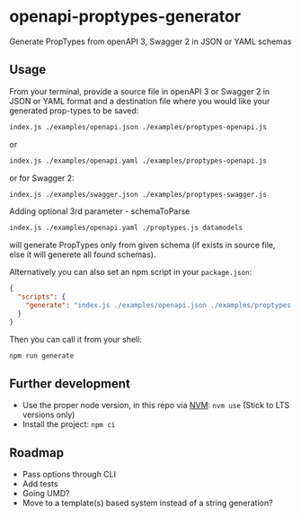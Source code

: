 # openapi-proptypes-generator

Generate PropTypes from openAPI 3, Swagger 2 in JSON or YAML schemas

## Usage

From your terminal, provide a source file in openAPI 3 or Swagger 2 in JSON or YAML format and a destination file where you would like your generated prop-types to be saved:

```sh
index.js ./examples/openapi.json ./examples/proptypes-openapi.js
```

or

```sh
index.js ./examples/openapi.yaml ./examples/proptypes-openapi.js
```

or for Swagger 2:

```sh
index.js ./examples/swagger.json ./examples/proptypes-swagger.js
```

Adding optional 3rd parameter - schemaToParse

```sh
index.js ./examples/openapi.yaml ./proptypes.js datamodels
```

will generate PropTypes only from given schema (if exists in source file, else it will generete all found schemas).

Alternatively you can also set an npm script in your `package.json`:

```json
{
  "scripts": {
    "generate": "index.js ./examples/openapi.json ./examples/proptypes.js"
  }
}
```

Then you can call it from your shell:

```sh
npm run generate
```

## Further development

- Use the proper node version, in this repo via [NVM](https://github.com/nvm-sh/nvm): `nvm use` (Stick to LTS versions only)
- Install the project: `npm ci`

## Roadmap

- Pass options through CLI
- Add tests
- Going UMD?
- Move to a template(s) based system instead of a string generation?
